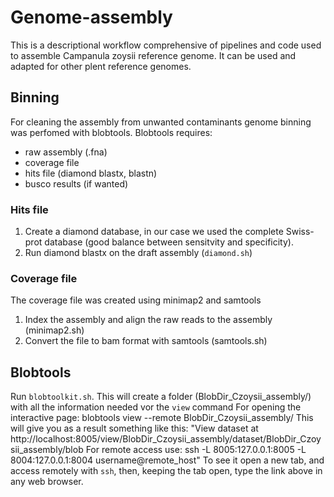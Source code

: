 # Genome-assembly
This is a descriptional workflow comprehensive of pipelines and code used to assemble Campanula zoysii reference genome. It can be used and adapted for other plent reference genomes.
## Binning
For cleaning the assembly from unwanted contaminants genome binning was perfomed with blobtools. 
Blobtools requires: 
- raw assembly (.fna)
- coverage file
- hits file (diamond blastx, blastn)
- busco results (if wanted)

### Hits file
1. Create a diamond database, in our case we used the complete Swiss-prot database (good balance between sensitvity and specificity).
2. Run diamond blastx on the draft assembly (`diamond.sh`)

### Coverage file
The coverage file was created using minimap2 and samtools
1. Index the assembly and align the raw reads to the assembly (minimap2.sh)
2. Convert the file to bam format with samtools (samtools.sh)

## Blobtools
Run `blobtoolkit.sh`. This will create a folder (BlobDir_Czoysii_assembly/) with all the information needed vor the `view` command
For opening the interactive page:
    blobtools view --remote BlobDir_Czoysii_assembly/ 
This will give you as a result something like this:
  "View dataset at http://localhost:8005/view/BlobDir_Czoysii_assembly/dataset/BlobDir_Czoysii_assembly/blob
  For remote access use: ssh -L 8005:127.0.0.1:8005 -L 8004:127.0.0.1:8004 username@remote_host"
To see it open a new tab, and access remotely with `ssh`, then, keeping the tab open, type the link above in any web browser. 
